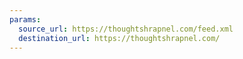 ```yaml
---
params:
  source_url: https://thoughtshrapnel.com/feed.xml
  destination_url: https://thoughtshrapnel.com/
---
```

